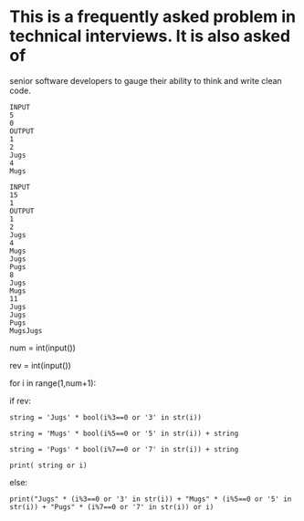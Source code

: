 # This is a frequently asked problem in technical interviews. It is also asked of 
senior software developers to gauge their ability to think and write clean code.

```
INPUT 
5
0
OUTPUT
1
2
Jugs
4
Mugs

INPUT 
15
1
OUTPUT
1
2
Jugs
4
Mugs
Jugs
Pugs
8
Jugs
Mugs
11
Jugs
Jugs
Pugs
MugsJugs
```
num = int(input())

rev = int(input())

for i in range(1,num+1):
  
  if rev: 
  
    string = 'Jugs' * bool(i%3==0 or '3' in str(i))
  
    string = 'Mugs' * bool(i%5==0 or '5' in str(i)) + string 
  
    string = 'Pugs' * bool(i%7==0 or '7' in str(i)) + string 
     
    print( string or i)
  
  else: 
    
    print("Jugs" * (i%3==0 or '3' in str(i)) + "Mugs" * (i%5==0 or '5' in str(i)) + "Pugs" * (i%7==0 or '7' in str(i)) or i)
